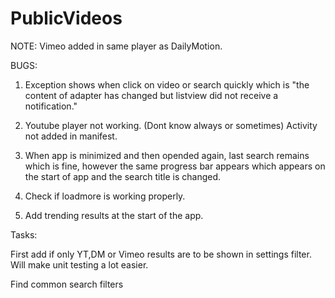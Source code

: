 # PublicVideos
NOTE:
Vimeo added in same player as DailyMotion.

BUGS:
1. Exception shows when click on video or search  quickly which is "the content of adapter has changed but listview did not receive a notification."

2. Youtube player not working. (Dont know always or sometimes) Activity not added in manifest.

3. When app is minimized and then opended again, last search remains which is fine, however the same progress bar appears which appears on the start of app and the search title is changed.

4. Check if loadmore is working properly.

5. Add trending results at the start of the app.


Tasks:

First add if only YT,DM or Vimeo results are to be shown in settings filter. Will make unit testing a lot easier.

Find common search filters
